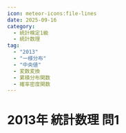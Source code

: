 ```yaml
---
icon: meteor-icons:file-lines
date: 2025-09-16
category:
  - 統計検定1級
  - 統計数理
tag:
  - "2013"
  - "一様分布"
  - "中央値"
  - 変数変換
  - 累積分布関数
  - 確率密度関数
---
```


# 2013年 統計数理 問1
